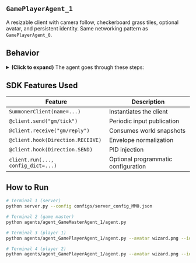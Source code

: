 ## `GamePlayerAgent_1`

A resizable client with camera follow, checkerboard grass tiles, optional avatar, and persistent identity. Same networking pattern as `GamePlayerAgent_0`.

## Behavior

<details>
<summary><b>(Click to expand)</b> The agent goes through these steps:</summary>
<br>

1. Load or create a persistent player ID from `--id` or a new `<id>.id` file.
2. Start a background Summoner client thread with default logger configuration.
3. `@client.send("gm/tick")` every 50 ms

   * Publishes current `keys` with PID injected by a send hook.
4. `@client.receive("gm/reply")`

   * Updates the shared snapshot of `bounds`, `players`, `ts`.
5. Pygame UI loop

   * Camera centers on the player when known.
   * Draws 2x2 checker grass tiles.
   * Optional PNG avatar rendered for self if provided.
6. Hooks

   * `@client.hook(Direction.RECEIVE)` normalize payloads.
   * `@client.hook(Direction.SEND)` stamp PID.

</details>

## SDK Features Used

| Feature                            | Description                         |
| ---------------------------------- | ----------------------------------- |
| `SummonerClient(name=...)`         | Instantiates the client             |
| `@client.send("gm/tick")`          | Periodic input publication          |
| `@client.receive("gm/reply")`      | Consumes world snapshots            |
| `@client.hook(Direction.RECEIVE)`  | Envelope normalization              |
| `@client.hook(Direction.SEND)`     | PID injection                       |
| `client.run(..., config_dict=...)` | Optional programmatic configuration |

## How to Run

```bash
# Terminal 1 (server)
python server.py --config configs/server_config_MMO.json

# Terminal 2 (game master)
python agents/agent_GameMasterAgent_1/agent.py

# Terminal 3 (player 1)
python agents/agent_GamePlayerAgent_1/agent.py --avatar wizard.png --id alice

# Terminal 4 (player 2)
python agents/agent_GamePlayerAgent_1/agent.py --avatar wizard.png --id bob
```